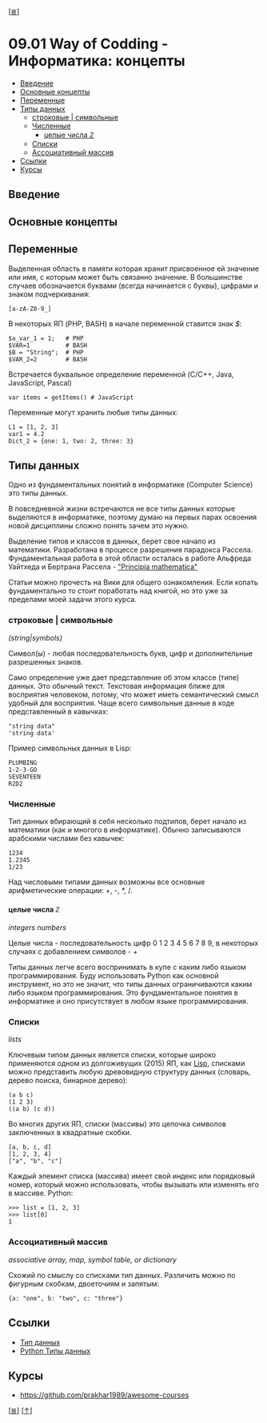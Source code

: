 <!--
File          : 09.01.md

Created       : Tue 14 Jul 2015 23:51:13 UTC+02
Last Modified : Mon 09 Nov 2015 21:55:11
-->

\[[≣](../../README_ru.md#Содержание "Содержание")\]
# 09.01 Way of Codding - Информатика: концепты #
* [Введение](#Введение)
* [Основные концепты](#Основные-концепты)
* [Переменные](#Переменные)
* [Типы данных](#Типы-данных)
  * [строковые | символьные](#строковые--символьные)
  * [Численные](#Численные)
    * [целые числа ℤ](#целые-числа-ℤ)
  * [Списки](#Списки)
  * [Ассоциативный массив](#Ассоциативный-массив)
* [Ссылки](#Ссылки)
* [Курсы](#Курсы)

## Введение ##

## Основные концепты ##

## Переменные ##
Выделенная область в памяти которая хранит присвоенное ей значение или имя, с
которым может быть связанно значение.
В большинстве случаев обозначается буквами (всегда начинается с буквы), цифрами
и знаком подчеркивания:

    [a-zA-Z0-9_]

В некоторых ЯП (PHP, BASH) в начале переменной ставится знак _$_:

    $a_var_1 = 1;   # PHP
    $VAR=1          # BASH
    $B = "String";  # PHP
    $VAR_2=2        # BASH

Встречается буквальное определение переменной (C/C++, Java, JavaScript, Pascal)

    var items = getItems() # JavaScript

Переменные могут хранить любые типы данных:

    L1 = [1, 2, 3]
    var1 = 4.2
    Dict_2 = {one: 1, two: 2, three: 3}

## Типы данных ##
Одно из фундаментальных понятий в информатике (Computer Science) это типы
данных.

В повседневной жизни встречаются не все типы данных которые выделяются в
информатике, поэтому думаю на первых парах освоения новой дисциплины сложно
понять зачем это нужно.


Выделение типов и классов в данных, берет свое начало из математики. Разработана
в процессе разрешения парадокса Рассела. Фундаментальная работа в этой области
осталась в работе Альфреда Уайтхеда и Бертрана Рассела -
["Principia mathematica"](https://ru.wikipedia.org/wiki/Principia_Mathematica
"Ссылка на Wiki")

Статьи можно прочесть на Вики для общего ознакомления. Если копать
фундаментально то стоит поработать над книгой, но это уже за пределами моей
задачи этого курса.

### строковые | символьные ###
_(string|symbols)_

Символ(ы) - любая последовательность букв, цифр и дополнительные разрешенных
знаков.

Само определение уже дает представление об этом классе (типе) данных. Это
обычный текст. Текстовая информация ближе для восприятия человеком, потому, что
может иметь семантический смысл удобный для восприятия. Чаще всего символьные
данные в коде представленный в кавычках:

    "string data"
    'string data'

Пример символьных данных в Lisp:

    PLUMBING
    1-2-3-GO
    SEVENTEEN
    R2D2

### Численные ###
Тип данных вбирающий в себя несколько подтипов, берет начало из математики (как
и многого в информатике). Обычно записываются арабскими числами без кавычек:

    1234
    1.2345
    1/23

Над числовыми типами данных возможны все основные арифметические операции: +, -,
*, /.

#### целые числа ℤ ####
_integers numbers_

Целые числа - последовательность цифр 0 1 2 3 4 5 6 7 8 9, в некоторых случаях
с добавлением символов - +

Типы данных легче всего воспринимать в купе с каким либо языком
программирования. Буду использовать Python  как основной инструмент, но это не
значит, что типы данных ограничиваются каким либо языком программирования. Это
фундаментальное понятия в информатике и оно присутствует в любом языке
программирования. 

### Списки ###
_lists_

Ключевым типом данных является списки, которые широко применяются одном из
долгоживущих (2015) ЯП, как
[Lisp](https://ru.wikipedia.org/wiki/%D0%9B%D0%B8%D1%81%D0%BF), списками можно
представить любую древовидную структуру данных (словарь, дерево поиска,
бинарное дерево):

    (a b c)
    (1 2 3)
    ((a b) (c d))

Во многих других ЯП, списки (массивы) это цепочка символов заключенных в
квадратные скобки. 

    [a, b, c, d]
    [1, 2, 3, 4]
    ["a", "b", "c"]

Каждый элемент списка (массива) имеет свой индекс или порядковый номер, который
можно использовать, чтобы вызывать или изменять его в массиве. Python: 

    >>> list = [1, 2, 3]
    >>> list[0]
    1

### Ассоциативный массив  ###
_associative array, map, symbol table, or dictionary_

Схожий по смыслу со списками тип данных. Различить можно по фигурным скобкам,
двоеточиям и запятым:

    {a: "one", b: "two", c: "three"}

## Ссылки ##
*   [Тип данных](https://goo.gl/ccGIPn "Wiki")
*   [Python Типы данных](http://habrahabr.ru/post/49671/ "Habr")

## Курсы  ##
*   https://github.com/prakhar1989/awesome-courses

\[[≣](../../README_ru.md#Содержание "Содержание")\]
\[[↑](./09.01.md#0901-way-of-codding---Информатика-концепты "Вверх")\]

